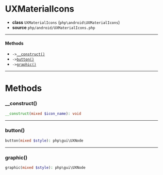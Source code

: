 # UXMaterialIcons

- **class** `UXMaterialIcons` (`php\android\UXMaterialIcons`)
- **source** `php/android/UXMaterialIcons.php`

---

#### Methods

- `->`[`__construct()`](#method-__construct)
- `->`[`button()`](#method-button)
- `->`[`graphic()`](#method-graphic)

---
# Methods

<a name="method-__construct"></a>

### __construct()
```php
__construct(mixed $icon_name): void
```

---

<a name="method-button"></a>

### button()
```php
button(mixed $style): php\gui\UXNode
```

---

<a name="method-graphic"></a>

### graphic()
```php
graphic(mixed $style): php\gui\UXNode
```